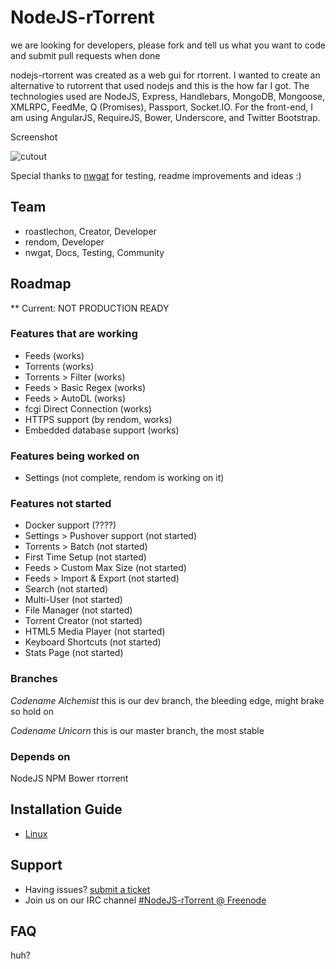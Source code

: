 # NodeJS-rTorrent
we are looking for developers, please fork and tell us what you want to code and submit pull requests when done

nodejs-rtorrent was created as a web gui for rtorrent. I wanted to create an alternative to rutorrent that used nodejs and this is the how far I got. The technologies used are NodeJS, Express, Handlebars, MongoDB, Mongoose, XMLRPC, FeedMe, Q (Promises), Passport, Socket.IO. For the front-end, I am using AngularJS, RequireJS, Bower, Underscore, and Twitter Bootstrap.

 Screenshot
 
![cutout](https://camo.githubusercontent.com/e38d456dab6214a6f9fe98deea596ec5eaf90877/687474703a2f2f692e696d6775722e636f6d2f683958376877552e706e67 "screenshot")

Special thanks to [nwgat](http://nwgat.net)  for testing, readme improvements and ideas :)

## Team
* roastlechon, Creator, Developer
* rendom, Developer
* nwgat, Docs, Testing, Community 

## Roadmap
** Current: NOT PRODUCTION READY

### Features that are working
* Feeds (works) 
* Torrents (works)
* Torrents > Filter (works)
* Feeds > Basic Regex (works)
* Feeds > AutoDL (works)
* fcgi Direct Connection (works)
* HTTPS support (by rendom, works)
* Embedded database support (works)

### Features being worked on
* Settings (not complete, rendom is working on it)

### Features not started
* Docker support (????)
* Settings > Pushover support (not started)
* Torrents > Batch (not started)
* First Time Setup (not started)
* Feeds > Custom Max Size (not started)
* Feeds > Import & Export (not started)
* Search (not started)
* Multi-User (not started)
* File Manager (not started)
* Torrent Creator (not started)
* HTML5 Media Player (not started)
* Keyboard Shortcuts (not started)
* Stats Page (not started)

### Branches ###
*Codename Alchemist*
this is our dev branch, the bleeding edge, might brake so hold on

*Codename Unicorn*
this is our master branch, the most stable

### Depends on
NodeJS NPM Bower rtorrent

## Installation Guide
* [Linux](https://github.com/roastlechon/nodejs-rtorrent/wiki/Installation-Guide-for-Ubuntu-(direct-scgi-connection))

## Support
* Having issues? [submit a ticket](https://github.com/roastlechon/nodejs-rtorrent/issues/new)
* Join us on our IRC channel [#NodeJS-rTorrent @ Freenode](http://webchat.freenode.net/?channels=nodejs-rtorrent) 

## FAQ
huh?
